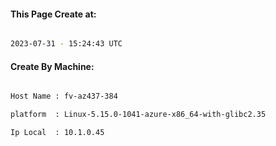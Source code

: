 
   
#### This Page Create at:

```bash

2023-07-31 - 15:24:43 UTC

```

#### Create By Machine:

```bash

Host Name : fv-az437-384

platform  : Linux-5.15.0-1041-azure-x86_64-with-glibc2.35

Ip Local  : 10.1.0.45

```

